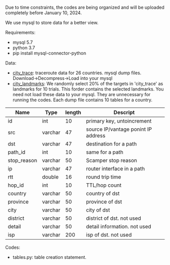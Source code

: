 Due to time constraints, the codes are being organized and will be uploaded completely before January 10, 2024.

We use mysql to store data for a better view.

Requirements:
- mysql 5.7
- python 3.7
- pip install mysql-connector-python


Data:
- [city_trace](./data/city_trace/): traceroute data for 26 countries. mysql dump files. Download->Decompress->Load into your mysql
- [city_landmarks](./data/city_landmark/): We randomly select 20% of the targets in 'city_trace' as landmarks for 10 trials. This forder contains the selected landmarks. You need not load these data to your mysql. They are unnecessary for running the codes. Each dump file contains 10 tables for a country.

| **Name**    | **Type** | **length** | **Descript**                        |
|-------------|----------|------------|-------------------------------------|
| id          | int      | 10         | primary key, untoincrement          |
| src         | varchar  | 47         | source IP/vantage ponint IP address |
| dst         | varchar  | 47         | destination for a path              |
| path_id     | int      | 10         | same for a path                     |
| stop_reason | varchar  | 50         | Scamper stop reason                 |
| ip          | varchar  | 47         | router interface in a path          |
| rtt         | double   | 16         | round trip time                     |
| hop_id      | int      | 10         | TTL/hop count                       |
| country     | varchar  | 50         | country of dst                      |
| province    | varchar  | 50         | province of dst                     |
| city        | varchar  | 50         | city of dst                         |
| district    | varchar  | 50         | district of dst. not used           |
| detail      | varchar  | 50         | detail information. not used        |
| isp         | varchar  | 200        | isp of dst. not used                | 


Codes:
- tables.py: table creation statement.